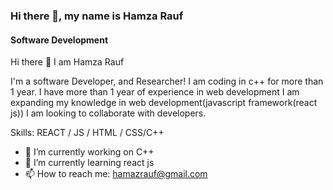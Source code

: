 ### Hi there 👋, my name is Hamza Rauf
#### Software Development 
Hi there 👋 I am Hamza Rauf

I'm a software Developer, and Researcher! I am coding in c++ for more than 1 year. I have more than 1 year of  experience in  web development I am expanding my knowledge in web development(javascript framework(react js)) I am looking to collaborate with developers.

Skills:  REACT / JS / HTML / CSS/C++

- 🔭 I’m currently working on C++ 
- 🌱 I’m currently learning react js 
- 📫 How to reach me: hamazrauf@gmail.com 




